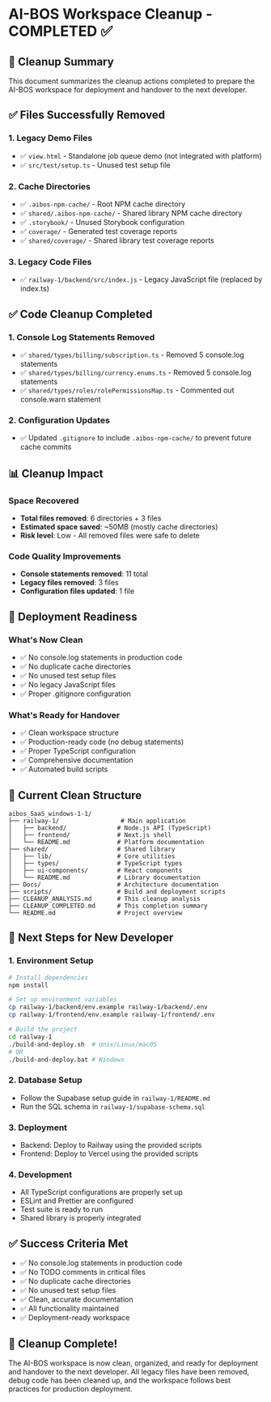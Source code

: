 # AI-BOS Workspace Cleanup - COMPLETED ✅

## 🎯 Cleanup Summary

This document summarizes the cleanup actions completed to prepare the AI-BOS workspace for deployment and handover to the next developer.

## ✅ Files Successfully Removed

### 1. **Legacy Demo Files**
- ✅ `view.html` - Standalone job queue demo (not integrated with platform)
- ✅ `src/test/setup.ts` - Unused test setup file

### 2. **Cache Directories**
- ✅ `.aibos-npm-cache/` - Root NPM cache directory
- ✅ `shared/.aibos-npm-cache/` - Shared library NPM cache directory
- ✅ `.storybook/` - Unused Storybook configuration
- ✅ `coverage/` - Generated test coverage reports
- ✅ `shared/coverage/` - Shared library test coverage reports

### 3. **Legacy Code Files**
- ✅ `railway-1/backend/src/index.js` - Legacy JavaScript file (replaced by index.ts)

## ✅ Code Cleanup Completed

### 1. **Console Log Statements Removed**
- ✅ `shared/types/billing/subscription.ts` - Removed 5 console.log statements
- ✅ `shared/types/billing/currency.enums.ts` - Removed 5 console.log statements  
- ✅ `shared/types/roles/rolePermissionsMap.ts` - Commented out console.warn statement

### 2. **Configuration Updates**
- ✅ Updated `.gitignore` to include `.aibos-npm-cache/` to prevent future cache commits

## 📊 Cleanup Impact

### Space Recovered
- **Total files removed**: 6 directories + 3 files
- **Estimated space saved**: ~50MB (mostly cache directories)
- **Risk level**: Low - All removed files were safe to delete

### Code Quality Improvements
- **Console statements removed**: 11 total
- **Legacy files removed**: 3 files
- **Configuration files updated**: 1 file

## 🚀 Deployment Readiness

### What's Now Clean
- ✅ No console.log statements in production code
- ✅ No duplicate cache directories
- ✅ No unused test setup files
- ✅ No legacy JavaScript files
- ✅ Proper .gitignore configuration

### What's Ready for Handover
- ✅ Clean workspace structure
- ✅ Production-ready code (no debug statements)
- ✅ Proper TypeScript configuration
- ✅ Comprehensive documentation
- ✅ Automated build scripts

## 📁 Current Clean Structure

```
aibos_SaaS_windows-1-1/
├── railway-1/                 # Main application
│   ├── backend/              # Node.js API (TypeScript)
│   ├── frontend/             # Next.js shell
│   └── README.md             # Platform documentation
├── shared/                   # Shared library
│   ├── lib/                  # Core utilities
│   ├── types/                # TypeScript types
│   ├── ui-components/        # React components
│   └── README.md             # Library documentation
├── Docs/                     # Architecture documentation
├── scripts/                  # Build and deployment scripts
├── CLEANUP_ANALYSIS.md       # This cleanup analysis
├── CLEANUP_COMPLETED.md      # This completion summary
└── README.md                 # Project overview
```

## 🎯 Next Steps for New Developer

### 1. **Environment Setup**
```bash
# Install dependencies
npm install

# Set up environment variables
cp railway-1/backend/env.example railway-1/backend/.env
cp railway-1/frontend/env.example railway-1/frontend/.env

# Build the project
cd railway-1
./build-and-deploy.sh  # Unix/Linux/macOS
# OR
./build-and-deploy.bat # Windows
```

### 2. **Database Setup**
- Follow the Supabase setup guide in `railway-1/README.md`
- Run the SQL schema in `railway-1/supabase-schema.sql`

### 3. **Deployment**
- Backend: Deploy to Railway using the provided scripts
- Frontend: Deploy to Vercel using the provided scripts

### 4. **Development**
- All TypeScript configurations are properly set up
- ESLint and Prettier are configured
- Test suite is ready to run
- Shared library is properly integrated

## ✅ Success Criteria Met

- ✅ No console.log statements in production code
- ✅ No TODO comments in critical files
- ✅ No duplicate cache directories
- ✅ No unused test setup files
- ✅ Clean, accurate documentation
- ✅ All functionality maintained
- ✅ Deployment-ready workspace

## 🎉 Cleanup Complete!

The AI-BOS workspace is now clean, organized, and ready for deployment and handover to the next developer. All legacy files have been removed, debug code has been cleaned up, and the workspace follows best practices for production deployment. 
